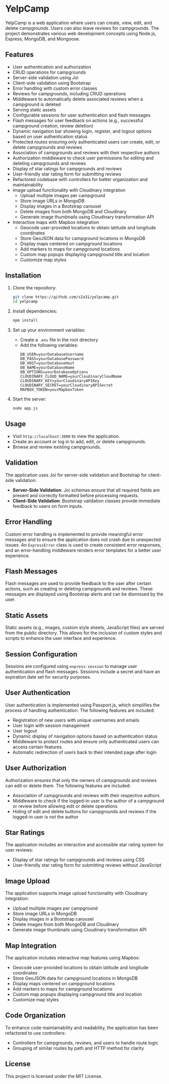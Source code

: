 # YelpCamp

YelpCamp is a web application where users can create, view, edit, and delete campgrounds. Users can also leave reviews for campgrounds. The project demonstrates various web development concepts using Node.js, Express, MongoDB, and Mongoose.

## Features

- User authentication and authorization
- CRUD operations for campgrounds
- Server-side validation using Joi
- Client-side validation using Bootstrap
- Error handling with custom error classes
- Reviews for campgrounds, including CRUD operations
- Middleware to automatically delete associated reviews when a campground is deleted
- Serving static assets
- Configurable sessions for user authentication and flash messages
- Flash messages for user feedback on actions (e.g., successful campground creation, review deletion)
- Dynamic navigation bar showing login, register, and logout options based on user authentication status
- Protected routes ensuring only authenticated users can create, edit, or delete campgrounds and reviews
- Association of campgrounds and reviews with their respective authors
- Authorization middleware to check user permissions for editing and deleting campgrounds and reviews
- Display of star ratings for campgrounds and reviews
- User-friendly star rating form for submitting reviews
- Refactored codebase with controllers for better organization and maintainability
- Image upload functionality with Cloudinary integration
  - Upload multiple images per campground
  - Store image URLs in MongoDB
  - Display images in a Bootstrap carousel
  - Delete images from both MongoDB and Cloudinary
  - Generate image thumbnails using Cloudinary transformation API
- Interactive maps with Mapbox integration
  - Geocode user-provided locations to obtain latitude and longitude coordinates
  - Store GeoJSON data for campground locations in MongoDB
  - Display maps centered on campground locations
  - Add markers to maps for campground locations
  - Custom map popups displaying campground title and location
  - Customize map styles

## Installation

1. Clone the repository:
    ```sh
    git clone https://github.com/s2a31/yelpcamp.git
    cd yelpcamp
    ```

2. Install dependencies:
    ```sh
    npm install
    ```

3. Set up your environment variables:
    - Create a `.env` file in the root directory
    - Add the following variables:
        ```
        DB_USER=yourDatabaseUsername
        DB_PASS=yourDatabasePassword
        DB_HOST=yourDatabaseHost
        DB_NAME=yourDatabaseName
        DB_OPTIONS=yourDatabaseOptions
        CLOUDINARY_CLOUD_NAME=yourCloudinaryCloudName
        CLOUDINARY_KEY=yourCloudinaryAPIKey
        CLOUDINARY_SECRET=yourCloudinaryAPISecret
        MAPBOX_TOKEN=yourMapboxToken
        ```

4. Start the server:
    ```sh
    node app.js
    ```

## Usage

- Visit `http://localhost:3000` to view the application.
- Create an account or log in to add, edit, or delete campgrounds.
- Browse and review existing campgrounds.

## Validation

The application uses Joi for server-side validation and Bootstrap for client-side validation:

- **Server-Side Validation**: Joi schemas ensure that all required fields are present and correctly formatted before processing requests.
- **Client-Side Validation**: Bootstrap validation classes provide immediate feedback to users on form inputs.

## Error Handling

Custom error handling is implemented to provide meaningful error messages and to ensure the application does not crash due to unexpected issues. An `ExpressError` class is used to create consistent error responses, and an error-handling middleware renders error templates for a better user experience.

## Flash Messages

Flash messages are used to provide feedback to the user after certain actions, such as creating or deleting campgrounds and reviews. These messages are displayed using Bootstrap alerts and can be dismissed by the user.

## Static Assets

Static assets (e.g., images, custom style sheets, JavaScript files) are served from the public directory. This allows for the inclusion of custom styles and scripts to enhance the user interface and experience.

## Session Configuration

Sessions are configured using `express-session` to manage user authentication and flash messages. Sessions include a secret and have an expiration date set for security purposes.

## User Authentication

User authentication is implemented using Passport.js, which simplifies the process of handling authentication. The following features are included:
- Registration of new users with unique usernames and emails
- User login with session management
- User logout
- Dynamic display of navigation options based on authentication status
- Middleware to protect routes and ensure only authenticated users can access certain features
- Automatic redirection of users back to their intended page after login

## User Authorization

Authorization ensures that only the owners of campgrounds and reviews can edit or delete them. The following features are included:
- Association of campgrounds and reviews with their respective authors
- Middleware to check if the logged-in user is the author of a campground or review before allowing edit or delete operations
- Hiding of edit and delete buttons for campgrounds and reviews if the logged-in user is not the author

## Star Ratings

The application includes an interactive and accessible star rating system for user reviews:
- Display of star ratings for campgrounds and reviews using CSS
- User-friendly star rating form for submitting reviews without JavaScript

## Image Upload

The application supports image upload functionality with Cloudinary integration:
- Upload multiple images per campground
- Store image URLs in MongoDB
- Display images in a Bootstrap carousel
- Delete images from both MongoDB and Cloudinary
- Generate image thumbnails using Cloudinary transformation API

## Map Integration

The application includes interactive map features using Mapbox:
- Geocode user-provided locations to obtain latitude and longitude coordinates
- Store GeoJSON data for campground locations in MongoDB
- Display maps centered on campground locations
- Add markers to maps for campground locations
- Custom map popups displaying campground title and location
- Customize map styles

## Code Organization

To enhance code maintainability and readability, the application has been refactored to use controllers:
- Controllers for campgrounds, reviews, and users to handle route logic
- Grouping of similar routes by path and HTTP method for clarity

## License

This project is licensed under the MIT License.
